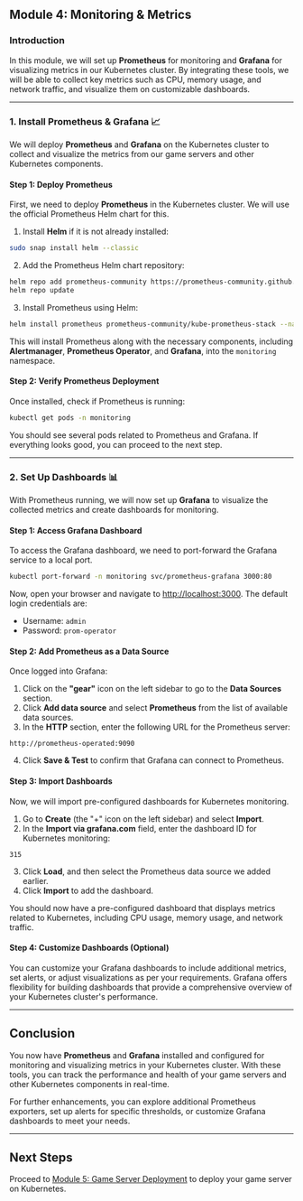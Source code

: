## Module 4: Monitoring & Metrics   

### Introduction

In this module, we will set up **Prometheus** for monitoring and **Grafana** for visualizing metrics in our Kubernetes cluster. By integrating these tools, we will be able to collect key metrics such as CPU, memory usage, and network traffic, and visualize them on customizable dashboards.

---

### 1. Install Prometheus & Grafana 📈

We will deploy **Prometheus** and **Grafana** on the Kubernetes cluster to collect and visualize the metrics from our game servers and other Kubernetes components.

#### Step 1: Deploy Prometheus

First, we need to deploy **Prometheus** in the Kubernetes cluster. We will use the official Prometheus Helm chart for this.

1. Install **Helm** if it is not already installed:

```bash
sudo snap install helm --classic
```

2. Add the Prometheus Helm chart repository:

```bash
helm repo add prometheus-community https://prometheus-community.github.io/helm-charts
helm repo update
```

3. Install Prometheus using Helm:

```bash
helm install prometheus prometheus-community/kube-prometheus-stack --namespace monitoring --create-namespace
```

This will install Prometheus along with the necessary components, including **Alertmanager**, **Prometheus Operator**, and **Grafana**, into the `monitoring` namespace.

#### Step 2: Verify Prometheus Deployment

Once installed, check if Prometheus is running:

```bash
kubectl get pods -n monitoring
```

You should see several pods related to Prometheus and Grafana. If everything looks good, you can proceed to the next step.

---

### 2. Set Up Dashboards 📊

With Prometheus running, we will now set up **Grafana** to visualize the collected metrics and create dashboards for monitoring.

#### Step 1: Access Grafana Dashboard

To access the Grafana dashboard, we need to port-forward the Grafana service to a local port.

```bash
kubectl port-forward -n monitoring svc/prometheus-grafana 3000:80
```

Now, open your browser and navigate to [http://localhost:3000](http://localhost:3000). The default login credentials are:

- Username: `admin`
- Password: `prom-operator`

#### Step 2: Add Prometheus as a Data Source

Once logged into Grafana:

1. Click on the **"gear"** icon on the left sidebar to go to the **Data Sources** section.
2. Click **Add data source** and select **Prometheus** from the list of available data sources.
3. In the **HTTP** section, enter the following URL for the Prometheus server:

```
http://prometheus-operated:9090
```

4. Click **Save & Test** to confirm that Grafana can connect to Prometheus.

#### Step 3: Import Dashboards

Now, we will import pre-configured dashboards for Kubernetes monitoring.

1. Go to **Create** (the "+" icon on the left sidebar) and select **Import**.
2. In the **Import via grafana.com** field, enter the dashboard ID for Kubernetes monitoring:

```
315
```

3. Click **Load**, and then select the Prometheus data source we added earlier.
4. Click **Import** to add the dashboard.

You should now have a pre-configured dashboard that displays metrics related to Kubernetes, including CPU usage, memory usage, and network traffic.

#### Step 4: Customize Dashboards (Optional)

You can customize your Grafana dashboards to include additional metrics, set alerts, or adjust visualizations as per your requirements. Grafana offers flexibility for building dashboards that provide a comprehensive overview of your Kubernetes cluster's performance.

---

## Conclusion

You now have **Prometheus** and **Grafana** installed and configured for monitoring and visualizing metrics in your Kubernetes cluster. With these tools, you can track the performance and health of your game servers and other Kubernetes components in real-time.

For further enhancements, you can explore additional Prometheus exporters, set up alerts for specific thresholds, or customize Grafana dashboards to meet your needs.

---

## Next Steps

Proceed to [Module 5: Game Server Deployment](#module-5-game-server-deployment) to deploy your game server on Kubernetes.

